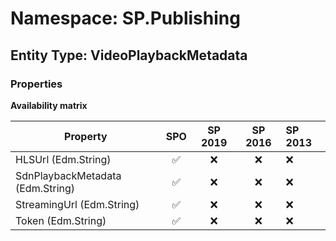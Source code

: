 # Namespace: SP.Publishing

## Entity Type: VideoPlaybackMetadata

### Properties

**Availability matrix**

Property | SPO | SP 2019 | SP 2016 | SP 2013
----------|:---:|:-------:|:-------:|:-------
HLSUrl (Edm.String) | ✅ | ❌ | ❌ | ❌
SdnPlaybackMetadata (Edm.String) | ✅ | ❌ | ❌ | ❌
StreamingUrl (Edm.String) | ✅ | ❌ | ❌ | ❌
Token (Edm.String) | ✅ | ❌ | ❌ | ❌